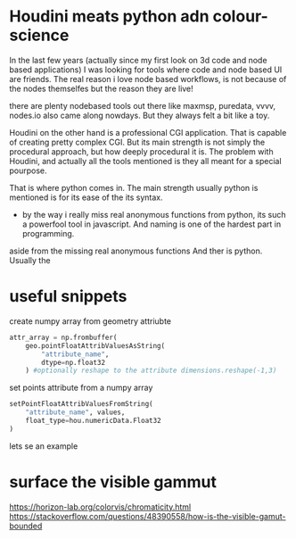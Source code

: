 # Houdini meats python adn colour-science

In the last few years (actually since my first look on 3d code and node based applications) I was looking for tools where code and node based UI are friends. The real reason i love node based workflows, is not because of the nodes themselfes but the reason they are live!

there are plenty nodebased tools out there like maxmsp, puredata, vvvv, nodes.io also came along nowdays.
But they always felt a bit like a toy.

Houdini on the other hand is a professional CGI application. That is capable of creating pretty complex CGI. But its main strength is not simply the procedural approach, but how deeply procedural it is.
The problem with Houdini, and actually all the tools mentioned is they all meant for a special pourpose.

That is where python comes in. The main strength usually python is mentioned is for its ease of the its syntax.
- by the way i really miss real anonymous functions from python, its such a powerfool tool in javascript. And naming is one of the hardest part in programming.

aside from the missing real anonymous functions
And ther is python. Usually the


# useful snippets
create numpy array from geometry attriubte
```python
attr_array = np.frombuffer(
	geo.pointFloatAttribValuesAsString(
		"attribute_name", 
		dtype=np.float32
	) #optionally reshape to the attribute dimensions.reshape(-1,3)
```

set points attribute from a numpy array
```python
setPointFloatAttribValuesFromString(
	"attribute_name", values, 
	float_type=hou.numericData.Float32
)
```

lets se an example

# surface the visible gammut
https://horizon-lab.org/colorvis/chromaticity.html
https://stackoverflow.com/questions/48390558/how-is-the-visible-gamut-bounded